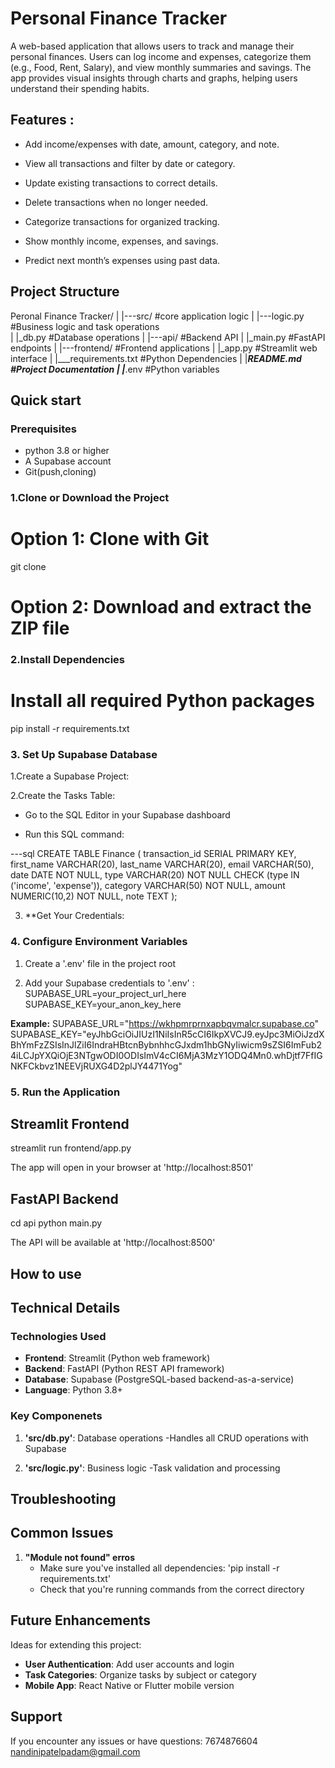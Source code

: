 # Personal Finance Tracker

A web-based application that allows users to track and manage their personal finances. Users can log income and expenses, categorize them (e.g., Food, Rent, Salary), and view monthly summaries and savings. The app provides visual insights through charts and graphs, helping users understand their spending habits.

## Features :
- Add income/expenses with date, amount, category, and note.

- View all transactions and filter by date or category.

- Update existing transactions to correct details.

- Delete transactions when no longer needed.

- Categorize transactions for organized tracking.

- Show monthly income, expenses, and savings.

- Predict next month’s expenses using past data.

## Project Structure

Peronal Finance Tracker/
|
|---src/                #core application logic
|    |---logic.py       #Business logic and task 
operations              
|    |_db.py            #Database operations
|
|---api/                #Backend API
|    |_main.py          #FastAPI endpoints
|
|---frontend/           #Frontend applications
|    |_app.py           #Streamlit web interface
|
|___requirements.txt    #Python Dependencies
|
|___README.md           #Project Documentation
|
|___.env                #Python variables

## Quick start

### Prerequisites

- python 3.8 or higher
- A Supabase account
- Git(push,cloning)

### 1.Clone or Download the Project
# Option 1: Clone with Git
git clone <repository-url>

# Option 2: Download and extract the ZIP file

### 2.Install Dependencies

# Install all required Python packages
pip install -r requirements.txt

### 3. Set Up Supabase Database

1.Create a Supabase Project:

2.Create the Tasks Table:

- Go to the SQL Editor in your Supabase dashboard

- Run this SQL command:

---sql
CREATE TABLE Finance (
    transaction_id SERIAL PRIMARY KEY,
    first_name VARCHAR(20),
    last_name VARCHAR(20),
    email VARCHAR(50),
    date DATE NOT NULL,
    type VARCHAR(20) NOT NULL CHECK (type IN ('income', 'expense')),
    category VARCHAR(50) NOT NULL,
    amount NUMERIC(10,2) NOT NULL,
    note TEXT
);

3. **Get Your Credentials:

### 4. Configure Environment Variables

1. Create a '.env' file in the project root

2. Add your Supabase credentials to '.env' : 
SUPABASE_URL=your_project_url_here
SUPABASE_KEY=your_anon_key_here

**Example:**
SUPABASE_URL="https://wkhpmrprnxapbqvmalcr.supabase.co"
SUPABASE_KEY="eyJhbGciOiJIUzI1NiIsInR5cCI6IkpXVCJ9.eyJpc3MiOiJzdXBhYmFzZSIsInJlZiI6IndraHBtcnBybnhhcGJxdm1hbGNyIiwicm9sZSI6ImFub24iLCJpYXQiOjE3NTgwODI0ODIsImV4cCI6MjA3MzY1ODQ4Mn0.whDjtf7FfIGNKFCkbvz1NEEVjRUXG4D2plJY4471Yog"

### 5. Run the Application

## Streamlit Frontend
streamlit run frontend/app.py

The app will open in your browser at 'http://localhost:8501'

## FastAPI Backend

cd api
python main.py

The API will be available at 'http://localhost:8500'

## How to use

## Technical Details

### Technologies Used

- **Frontend**: Streamlit (Python web framework)
- **Backend**: FastAPI (Python REST API framework)
- **Database**: Supabase (PostgreSQL-based backend-as-a-service)
- **Language**: Python 3.8+

### Key Componenets

1. **'src/db.py'**: Database operations 
    -Handles all CRUD operations with Supabase

3. **'src/logic.py'**: Business logic
    -Task validation and processing

## Troubleshooting

## Common Issues

1. **"Module not found" erros**
    - Make sure you've installed all dependencies: 'pip install -r requirements.txt'
    - Check that you're running commands from the correct directory

## Future Enhancements

Ideas for extending this project:

- **User Authentication**: Add user accounts and login
- **Task Categories**: Organize tasks by subject or category
- **Mobile App**: React Native or Flutter mobile version

## Support

If you encounter any issues or have questions:
7674876604
nandinipatelpadam@gmail.com
